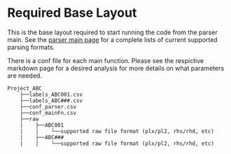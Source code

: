 # Required Base Layout
This is the base layout required to start running the code from the parser main. See the [parser main page](https://github.com/moxon-lab-codebase/MATLAB-offline-neural-analysis/wiki/Parser-Main) for a complete lists of current supported parsing formats.  

There is a conf file for each main function. Please see the respictive markdown page for a desired analysis for more details on what parameters are needed.
```
Project_ABC
    ├──labels_ABC001.csv
    ├──labels_ABC###.csv
    ├──conf_parser.csv
    ├──conf_mainFn.csv
    ├──raw
    |    ├──ABC001
    |    |    └──supported raw file format (plx/pl2, rhs/rhd, etc)
    |    ├──ABC###
    |    |    └──supported raw file format (plx/pl2, rhs/rhd, etc)
```